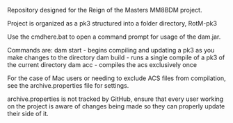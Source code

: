 Repository designed for the Reign of the Masters MM8BDM project.

Project is organized as a pk3 structured into a folder directory, RotM-pk3

Use the cmdhere.bat to open a command prompt for usage of the dam.jar.

Commands are:
dam start - begins compiling and updating a pk3 as you make changes to the directory
dam build - runs a single compile of a pk3 of the current directory
dam acc - compiles the acs exclusively once

For the case of Mac users or needing to exclude ACS files from compilation, see the archive.properties file for settings.

archive.properties is not tracked by GitHub, ensure that every user working on the project is aware of changes being made
so they can properly update their side of it.
